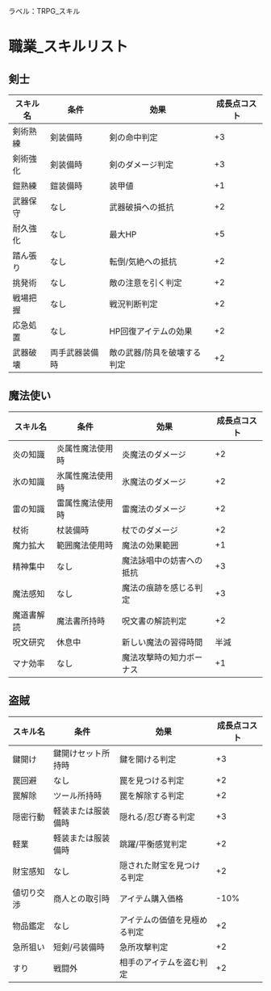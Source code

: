 ラベル：TRPG_スキル

# 職業_スキルリスト

## 剣士
| スキル名 |条件 | 効果 | 成長点コスト |
|---------|------|------|------------|
| 剣術熟練| 剣装備時 | 剣の命中判定|+3 | 10 |
| 剣術強化 | 剣装備時 | 剣のダメージ判定|+3 | 15 |
| 鎧熟練 | 鎧装備時 | 装甲値|+1 | 12 |
| 武器保守 | なし | 武器破損への抵抗|+2 | 8|
| 耐久強化 | なし| 最大HP|+5 | 10 |
| 踏ん張り | なし | 転倒/気絶への抵抗|+2 | 8 |
| 挑発術| なし | 敵の注意を引く判定|+2 | 10 |
| 戦場把握 | なし| 戦況判断判定|+2 | 8 |
| 応急処置 | なし | HP回復アイテムの効果|+2 | 10 |
|武器破壊 | 両手武器装備時 | 敵の武器/防具を破壊する判定|+2 | 12 |

## 魔法使い
| スキル名 | 条件 | 効果 | 成長点コスト |
|---------|------|------|------------|
| 炎の知識 | 炎属性魔法使用時 | 炎魔法のダメージ|+2 | 10 |
| 氷の知識 | 氷属性魔法使用時 | 氷魔法のダメージ|+2 |10 |
| 雷の知識 | 雷属性魔法使用時 | 雷魔法のダメージ|+2 | 10|
| 杖術 | 杖装備時 | 杖でのダメージ|+2 | 10 |
| 魔力拡大 | 範囲魔法使用時 |魔法の効果範囲|+1 | 15 |
| 精神集中 | なし | 魔法詠唱中の妨害への抵抗|+3 | 12|
| 魔法感知| なし | 魔法の痕跡を感じる判定|+3 | 8 |
| 魔道書解読 | 魔法書所持時 | 呪文書の解読判定|+2 | 10|
| 呪文研究 | 休息中 | 新しい魔法の習得時間|半減 | 20 |
| マナ効率 | なし| 魔法攻撃時の知力ボーナス|+1 | 15 |

## 盗賊
| スキル名 | 条件 | 効果| 成長点コスト |
|---------|------|------|------------|
| 鍵開け | 鍵開けセット所持時 | 鍵を開ける判定|+3 | 10 |
| 罠回避 | なし | 罠を見つける判定|+2 | 10 |
| 罠解除 | ツール所持時 | 罠を解除する判定|+2 | 12|
| 隠密行動 | 軽装または服装備時 | 隠れる/忍び寄る判定|+3 | 15 |
| 軽業 | 軽装または服装備時 | 跳躍/平衡感覚判定|+2 | 10 |
| 財宝感知 | なし| 隠された財宝を見つける判定|+2 | 8 |
| 値切り交渉 | 商人との取引時 |アイテム購入価格|-10% | 12 |
| 物品鑑定 |なし | アイテムの価値を見極める判定|+2 | 8 |
| 急所狙い | 短剣/弓装備時 |急所攻撃判定|+2| 15 |
| すり | 戦闘外 | 相手のアイテムを盗む判定|+2 | 10 |
